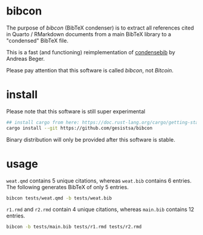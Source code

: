 # bibcon

The purpose of *bibcon* (BibTeX condenser) is to extract all references cited in Quarto / RMarkdown documents from a main BibTeX library to a "condensed" BibTeX file.

This is a fast (and functioning) reimplementation of [condensebib](https://github.com/andybega/condensebib) by Andreas Beger.

Please pay attention that this software is called *bibcon*, not *Bitcoin*.

# install

Please note that this software is still super experimental

```bash
## install cargo from here: https://doc.rust-lang.org/cargo/getting-started/installation.html
cargo install --git https://github.com/gesistsa/bibcon 
```

Binary distribution will only be provided after this software is stable.

# usage

`weat.qmd` contains 5 unique citations, whereas `weat.bib` contains 6 entries. The following generates BibTeX of only 5 entries.

```bash
bibcon tests/weat.qmd -b tests/weat.bib
```

`r1.rmd` and `r2.rmd` contain 4 unique citations, whereas `main.bib` contains 12 entries.

```bash
bibcon -b tests/main.bib tests/r1.rmd tests/r2.rmd
```
